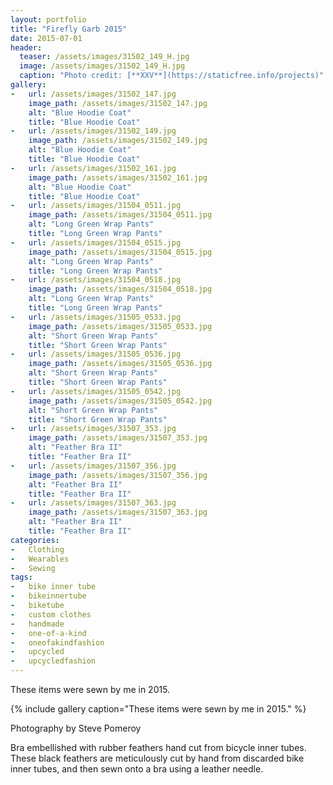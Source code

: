 ```yaml
---
layout: portfolio
title: "Firefly Garb 2015"
date: 2015-07-01
header:
  teaser: /assets/images/31502_149_H.jpg
  image: /assets/images/31502_149_H.jpg
  caption: "Photo credit: [**XXV**](https://staticfree.info/projects)"
gallery:
-   url: /assets/images/31502_147.jpg
    image_path: /assets/images/31502_147.jpg
    alt: "Blue Hoodie Coat"
    title: "Blue Hoodie Coat"
-   url: /assets/images/31502_149.jpg
    image_path: /assets/images/31502_149.jpg
    alt: "Blue Hoodie Coat"
    title: "Blue Hoodie Coat"
-   url: /assets/images/31502_161.jpg
    image_path: /assets/images/31502_161.jpg
    alt: "Blue Hoodie Coat"
    title: "Blue Hoodie Coat"
-   url: /assets/images/31504_0511.jpg
    image_path: /assets/images/31504_0511.jpg
    alt: "Long Green Wrap Pants"
    title: "Long Green Wrap Pants"
-   url: /assets/images/31504_0515.jpg
    image_path: /assets/images/31504_0515.jpg
    alt: "Long Green Wrap Pants"
    title: "Long Green Wrap Pants"
-   url: /assets/images/31504_0518.jpg
    image_path: /assets/images/31504_0518.jpg
    alt: "Long Green Wrap Pants"
    title: "Long Green Wrap Pants"
-   url: /assets/images/31505_0533.jpg
    image_path: /assets/images/31505_0533.jpg
    alt: "Short Green Wrap Pants"
    title: "Short Green Wrap Pants"
-   url: /assets/images/31505_0536.jpg
    image_path: /assets/images/31505_0536.jpg
    alt: "Short Green Wrap Pants"
    title: "Short Green Wrap Pants"
-   url: /assets/images/31505_0542.jpg
    image_path: /assets/images/31505_0542.jpg
    alt: "Short Green Wrap Pants"
    title: "Short Green Wrap Pants"
-   url: /assets/images/31507_353.jpg
    image_path: /assets/images/31507_353.jpg
    alt: "Feather Bra II"
    title: "Feather Bra II"
-   url: /assets/images/31507_356.jpg
    image_path: /assets/images/31507_356.jpg
    alt: "Feather Bra II"
    title: "Feather Bra II"
-   url: /assets/images/31507_363.jpg
    image_path: /assets/images/31507_363.jpg
    alt: "Feather Bra II"
    title: "Feather Bra II"
categories:
-   Clothing
-   Wearables
-   Sewing
tags:
-   bike inner tube
-   bikeinnertube
-   biketube
-   custom clothes
-   handmade
-   one-of-a-kind
-   oneofakindfashion
-   upcycled
-   upcycledfashion
---
```


These items were sewn by me in 2015.

{% include gallery caption="These items were sewn by me in 2015." %}

Photography by Steve Pomeroy <a class="social" href="https://twitter.com/xxv" target="_blank" rel="noopener noreferrer"><i class="fa fa-fw fa-twitter"></i></a>

Bra embellished with rubber feathers hand cut from bicycle inner tubes. These black feathers are meticulously cut by hand from discarded bike inner tubes, and then sewn onto a bra using a leather needle.
